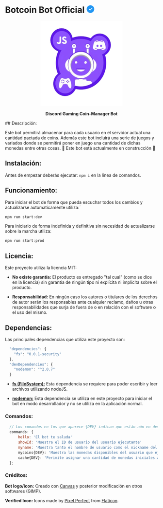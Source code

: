 # Botcoin Bot Official  <span><img src="./assets/images/check.svg" width="25" height="25"></span>


<p align="center"><img src="./assets/images/lgo.2.png" width="270" height="280" alt="Bot Logo"/>
</p>

<p align="center"><strong>Discord Gaming Coin-Manager Bot</strong></p>
## Descripción:

Este bot permitirá almacenar para cada usuario en el servidor actual una cantidad pactada de coins.
Además este bot incluirá una serie de juegos y variados donde se permitirá poner en juego una cantidad de dichas monedas entre otras cosas.
:wrench: Este bot está actualmente en construcción :hammer:

## Instalación:

Antes de empezar deberás ejecutar: ```npm i``` en la linea de comandos.

## Funcionamiento:

Para iniciar el bot de forma que pueda escuchar todos los cambios y actualizarse automaticamente utiliza:´

```javascript
npm run start:dev 
```

Para iniciarlo de forma indefinida y definitiva sin necesidad de actualizarse sobre la marcha utiliza: 

```javascript 
npm run start:prod
```

## Licencia:

Este proyecto utiliza la licencia MIT:

  *  **No existe garantía:** El producto es entregado "tal cual" (como se dice en la licencia) sin garantía de ningún tipo ni explícita ni implícita sobre el producto.

  *  **Responsabilidad:** En ningún caso los autores o titulares de los derechos de autor serán los responsables ante cualquier reclamo, daños u otras responsabilidades que surja de fuera de o en relación con el software o el uso del mismo.

## Dependencias:

Las principales dependencias que utiliza este proyecto son:

```javascript
  "dependencies": {
    "fs": "0.0.1-security"
  },
  "devDependencies": {
    "nodemon": "^2.0.7"
  }
```

  *  **[fs (FileSystem):](https://nodejs.org/api/fs.html)** Esta dependencia se requiere para poder escribir y leer archivos utilizando nodeJS.

  *  **[nodemon:](https://www.npmjs.com/package/nodemon)** Esta dependencia se utiliza en este proyecto para iniciar el bot en modo desarrollador y no se utiliza en la aplicación normal.

  ### Comandos:

  ```javascript
    // Los comandos en los que aparece {DEV} indican que están aún en desarrollo y es posible no funcionen adecuadamente.
    commands: { 
        hello: 'El bot te saluda'
        showId: 'Muestra el ID de usuario del usuario ejecutante'
        myname: 'Muestra tanto el nombre de usuario como el nickname del usuario ejecutante'
        mycoins{DEV}: 'Muestra las monedas disponibles del usuario que ejecuta este comando'
        cache{DEV}: 'Perimite asignar una cantidad de monedas iniciales a todos y cada uno de los usuarios del servidor actual'
    };
  ```

  ### Créditos:

   **Bot logo/icon:** Creado con [Canvas](https://www.canva.com/) y posterior modificación en otros softwares (GIMP).

   **Verified Icon:**  Icons made by [Pixel Perfect]("https://www.flaticon.com/authors/pixel-perfect") from [Flaticon]("https://www.flaticon.com/").
  